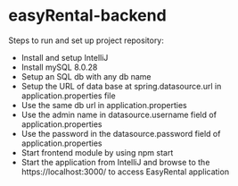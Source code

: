 # easyRental-backend

Steps to run and set up project repository:
* Install and setup IntelliJ
* Install mySQL 8.0.28
* Setup an SQL db with any db name
* Setup the URL of data base at spring.datasource.url in application.properties file
* Use the same db url in application.properties
* Use the admin name in datasource.username field of application.properties
* Use the password in the datasource.password field of application.properties
* Start frontend module by using npm start 
* Start the application from IntelliJ and browse to the https://localhost:3000/ to access EasyRental application 